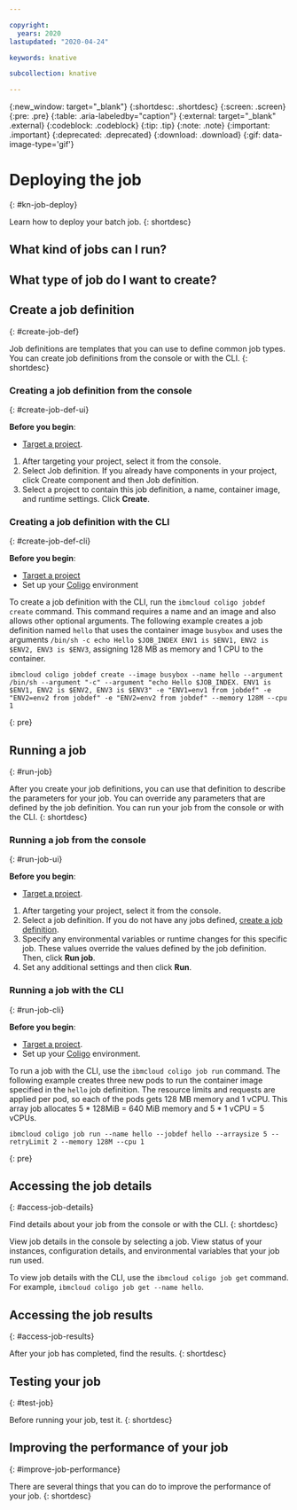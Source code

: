 ```yaml
---

copyright:
  years: 2020
lastupdated: "2020-04-24"

keywords: knative

subcollection: knative

---
```


{:new_window: target="_blank"}
{:shortdesc: .shortdesc}
{:screen: .screen}
{:pre: .pre}
{:table: .aria-labeledby="caption"}
{:external: target="_blank" .external}
{:codeblock: .codeblock}
{:tip: .tip}
{:note: .note}
{:important: .important}
{:deprecated: .deprecated}
{:download: .download}
{:gif: data-image-type='gif'}

# Deploying the job
{: #kn-job-deploy}

Learn how to deploy your batch job. 
{: shortdesc}

## What kind of jobs can I run?

## What type of job do I want to create?

## Create a job definition
{: #create-job-def}

Job definitions are templates that you can use to define common job types. You can create job definitions from the console or with the CLI.
{: shortdesc}

### Creating a job definition from the console
{: #create-job-def-ui}

**Before you begin**:
* [Target a project](/docs/knative?topic=knative-manage-project).

1. After targeting your project, select it from the console.
2. Select Job definition. If you already have components in your project, click Create component and then Job definition.
3. Select a project to contain this job definition, a name, container image, and runtime settings. Click **Create**. 

### Creating a job definition with the CLI
{: #create-job-def-cli}

**Before you begin**:
* [Target a project](/docs/knative?topic=knative-manage-project)
* Set up your [Coligo](/docs/knative?topic=knative-kn-install-cli) environment

To create a job definition with the CLI, run the `ibmcloud coligo jobdef create` command. This command requires a name and an image and also allows other optional arguments. The following example creates a job definition named `hello` that uses the container image `busybox` and uses the arguments `/bin/sh -c echo Hello $JOB_INDEX ENV1 is $ENV1, ENV2 is $ENV2, ENV3 is $ENV3`, assigning 128 MB as memory and 1 CPU to the container.

```
ibmcloud coligo jobdef create --image busybox --name hello --argument /bin/sh --argument "-c" --argument "echo Hello $JOB_INDEX. ENV1 is $ENV1, ENV2 is $ENV2, ENV3 is $ENV3" -e "ENV1=env1 from jobdef" -e "ENV2=env2 from jobdef" -e "ENV2=env2 from jobdef" --memory 128M --cpu 1
```
{: pre}

## Running a job
{: #run-job}

After you create your job definitions, you can use that definition to describe the parameters for your job. You can override any parameters that are defined by the job definition. You can run your job from the console or with the CLI.
{: shortdesc}

### Running a job from the console
{: #run-job-ui}

**Before you begin**:
* [Target a project](/docs/knative?topic=knative-manage-project).

1. After targeting your project, select it from the console.
2. Select a job definition. If you do not have any jobs defined, [create a job definition](#create-job-def).
3. Specify any environmental variables or runtime changes for this specific job. These values override the values defined by the job definition. Then, click **Run job**.
4. Set any additional settings and then click **Run**.

### Running a job with the CLI
{: #run-job-cli}

**Before you begin**:
* [Target a project](/docs/knative?topic=knative-manage-project).
* Set up your [Coligo](/docs/knative?topic=knative-kn-install-cli) environment.

To run a job with the CLI, use the `ibmcloud coligo job run` command. The following example creates three new pods to run the container image specified in the `hello` job definition. The resource limits and requests are applied per pod, so each of the pods gets 128 MB memory and 1 vCPU. This array job allocates 5 \* 128MiB = 640 MiB memory and 5 \* 1 vCPU = 5 vCPUs.

```
ibmcloud coligo job run --name hello --jobdef hello --arraysize 5 --retryLimit 2 --memory 128M --cpu 1
```
{: pre}

## Accessing the job details
{: #access-job-details}

Find details about your job from the console or with the CLI.
{: shortdesc}

View job details in the console by selecting a job. View status of your instances, configuration details, and environmental variables that your job run used.

To view job details with the CLI, use the `ibmcloud coligo job get` command.  For example, `ibmcloud coligo job get --name hello`.

## Accessing the job results
{: #access-job-results}

After your job has completed, find the results.
{: shortdesc}

## Testing your job
{: #test-job}

Before running your job, test it. 
{: shortdesc}

## Improving the performance of your job
{: #improve-job-performance}

There are several things that you can do to improve the performance of your job. 
{: shortdesc}
